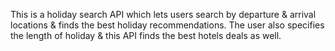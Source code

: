 This is a holiday search API which lets users search by departure & arrival locations &
finds the best holiday recommendations. The user also specifies the length of
holiday & this API finds the best hotels deals as well.
